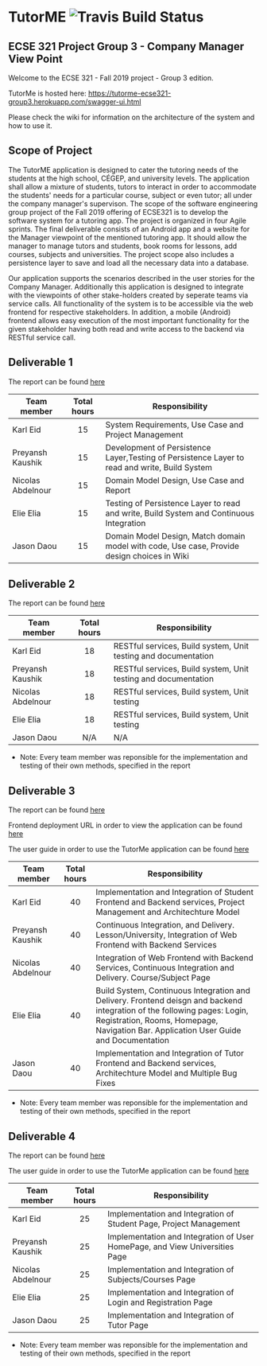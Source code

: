 # TutorME ![Travis Build Status](https://api.travis-ci.com/McGill-ECSE321-Fall2019/project-group-3.svg?token=EYsrvu215mfczoLCWqrr&branch=master)
## ECSE 321 Project Group 3 - Company Manager View Point

Welcome to the ECSE 321 - Fall 2019 project - Group 3 edition.

TutorMe is hosted here: https://tutorme-ecse321-group3.herokuapp.com/swagger-ui.html

Please check the wiki for information on the architecture of the system and how to use it.

## Scope of Project

The TutorME application is designed to cater the tutoring needs of the students at the high school, CÉGEP, and university levels.
The application shall allow a mixture of students, tutors to interact in order to accommodate the students' needs for a particular course, subject or even tutor; all under the company manager's supervison. The scope of the software engineering group project of the Fall 2019 offering of ECSE321 is to develop the software system for a tutoring app. The project is organized in four Agile sprints. The final deliverable consists of an Android app and a website for the Manager viewpoint of the mentioned tutoring app. It should allow the manager to manage tutors and students, book rooms for lessons, add courses, subjects and universities. The project scope also includes a persistence layer to save and load all the necessary data into a database.

Our application supports the scenarios described in the user stories for the Company Manager.
Additionally this application is designed to integrate with the viewpoints of other stake-holders created by seperate teams via service calls. All functionality of the system is to be accessible via the web frontend for respective stakeholders. In addition, a mobile (Android) frontend allows easy execution of the most important functionality for the given stakeholder having both read and write access to the backend via RESTful service call.


## Deliverable 1

The report can be found [here](https://github.com/McGill-ECSE321-Fall2019/project-group-3/wiki/Deliverable-1-Report)

| Team member| Total hours| Responsibility |
|------------------ |:-------------:| ---------------|
| Karl Eid     | 15 | System Requirements, Use Case and Project Management| 
| Preyansh Kaushik| 15  | Development of Persistence Layer,Testing of Persistence Layer to read and write, Build System  |
| Nicolas Abdelnour | 15 | Domain Model Design, Use Case and Report  |
| Elie Elia | 15 |Testing of Persistence Layer to read and write, Build System and Continuous Integration  |
| Jason Daou | 15  | Domain Model Design, Match domain model with code, Use case, Provide design choices in Wiki|


## Deliverable 2

The report can be found [here](https://github.com/McGill-ECSE321-Fall2019/project-group-3/wiki/Deliverable-2-Report)

| Team member| Total hours| Responsibility |
|------------------ |:-------------:| ---------------|
| Karl Eid     | 18 |RESTful services, Build system, Unit testing and documentation | 
| Preyansh Kaushik|18   | RESTful services, Build system, Unit testing and documentation |
| Nicolas Abdelnour | 18 | RESTful services, Build system, Unit testing |
| Elie Elia | 18 | RESTful services, Build system, Unit testing |
| Jason Daou | N/A  | N/A|

* Note: Every team member was reponsible for the implementation and testing of their own methods, specified in the report

## Deliverable 3

The report can be found [here](https://github.com/McGill-ECSE321-Fall2019/project-group-3/wiki/Deliverable-3-Report)

Frontend deployment URL in order to view the application can be found [here](http://tutorme-ecse321-group3-web.herokuapp.com/#/)

The user guide in order to use the TutorMe application can be found [here](https://github.com/McGill-ECSE321-Fall2019/project-group-3/wiki/User-Guide)

| Team member| Total hours| Responsibility |
|------------------ |:-------------:| ---------------|
| Karl Eid     | 40 | Implementation and Integration of Student Frontend and Backend services, Project Management and Architechture Model | 
| Preyansh Kaushik| 40 | Continuous Integration, and Delivery. Lesson/University, Integration of Web Frontend with Backend Services |
| Nicolas Abdelnour | 40 |  Integration of Web Frontend with Backend Services, Continuous Integration and Delivery. Course/Subject Page|
| Elie Elia | 40 | Build System, Continuous Integration and Delivery. Frontend deisgn and backend integration of the following pages: Login, Registration, Rooms, Homepage, Navigation Bar. Application User Guide and Documentation |
| Jason Daou | 40 |Implementation and Integration of Tutor Frontend and Backend services, Architechture Model and Multiple Bug Fixes|

* Note: Every team member was reponsible for the implementation and testing of their own methods, specified in the report

## Deliverable 4

The report can be found [here](https://github.com/McGill-ECSE321-Fall2019/project-group-3/wiki/Deliverable-4-Report)

The user guide in order to use the TutorMe application can be found [here](https://github.com/McGill-ECSE321-Fall2019/project-group-3/wiki/User-Guide)

| Team member| Total hours| Responsibility |
|------------------ |:-------------:| ---------------|
| Karl Eid     | 25 | Implementation and Integration of Student Page, Project Management | 
| Preyansh Kaushik| 25 | Implementation and Integration of User HomePage, and View Universities Page |
| Nicolas Abdelnour | 25 |  Implementation and Integration of Subjects/Courses Page |
| Elie Elia | 25 | Implementation and Integration of Login and Registration Page |
| Jason Daou | 25 |Implementation and Integration of Tutor Page |

* Note: Every team member was reponsible for the implementation and testing of their own methods, specified in the report
